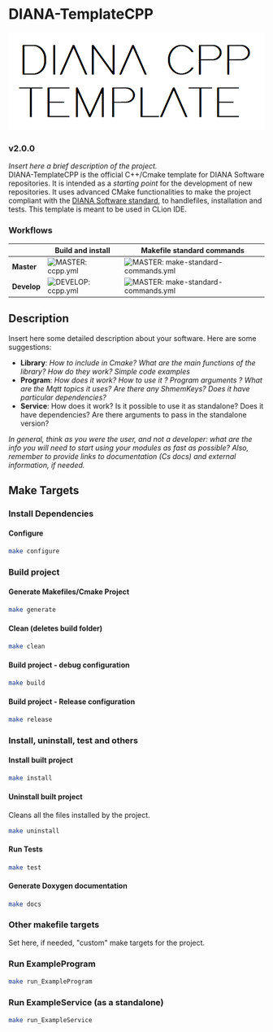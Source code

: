 # DIANA-TemplateCPP
<p align="center">
    <img src="assets/logo.png">
</p>

### v2.0.0
*Insert here a brief description of the project.* <br>
DIANA-TemplateCPP is the official C++/Cmake template for DIANA Software repositories. It is intended as a *starting point* for the development of new repositories. It uses advanced CMake functionalities to make the project compliant with the [DIANA Software standard](https://github.com/team-diana/CS-Docs/tree/master/DIANA%20Software/Conventions), to handlefiles, installation and tests. This template is meant to be used in CLion IDE.

### Workflows
|      | **Build and install** | **Makefile standard commands** |
|----------|----------|-------------------------|
|  **Master**    |    ![MASTER: ccpp.yml](https://github.com/team-diana/DIANA-TemplateCPP/actions/workflows/ccpp.yml/badge.svg?badge.svg?branch=master) |![MASTER: make-standard-commands.yml](https://github.com/team-diana/DIANA-TemplateCPP/actions/workflows/make-standard-commands.yml/badge.svg?branch=master)           |
|  **Develop**    |![DEVELOP: ccpp.yml](https://github.com/team-diana/DIANA-TemplateCPP/actions/workflows/ccpp.yml/badge.svg?branch=develop)               |  ![MASTER: make-standard-commands.yml](https://github.com/team-diana/DIANA-TemplateCPP/actions/workflows/make-standard-commands.yml/badge.svg?branch=develop) |

## Description
Insert here some detailed description about your software. Here are some suggestions:
- **Library**: *How to include in Cmake? What are the main functions of the library? How do they work? Simple code examples*
- **Program**: *How does it work? How to use it ? Program arguments ? What are the Mqtt topics it uses? Are there any ShmemKeys? Does it have particular dependencies?*
- **Service**: How does it work? Is it possible to use it as standalone? Does it have dependencies? Are there arguments to pass in the standalone version?

*In general, think as you were the user, and not a developer: what are the info you will need to start using your modules as fast as possible?*
*Also, remember to provide links to documentation (Cs docs) and external information, if needed.*
## Make Targets
### Install Dependencies

#### Configure

```bash
make configure
```
### Build project
#### Generate Makefiles/Cmake Project

```bash
make generate
```
#### Clean (deletes build folder)

```bash
make clean
```

#### Build project - debug configuration

```bash
make build
```

#### Build project - Release configuration

```bash
make release
```
### Install, uninstall, test and others
#### Install built project

```bash
make install
```
#### Uninstall built project
Cleans all the files installed by the project.
```bash
make uninstall
```

#### Run Tests

```bash
make test
```

#### Generate Doxygen documentation

```bash
make docs
```

### Other makefile targets
Set here, if needed, "custom" make targets for the project.
### Run ExampleProgram

```bash
make run_ExampleProgram
```
### Run ExampleService (as a standalone)

```bash
make run_ExampleService
```
